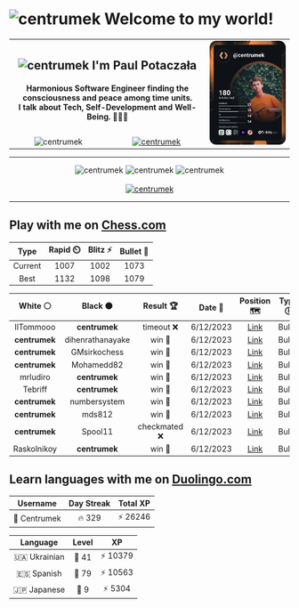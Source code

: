 <h1>
  <img
    src="https://emojis.slackmojis.com/emojis/images/1531849430/4246/blob-sunglasses.gif"
    width="30"
    alt="centrumek"
  />
  Welcome to my world!
</h1>

<table>
  <tbody>
    <tr>
      <td align="center" width="70%" colspan="2">
        <h2>
          <img
            src="https://raw.githubusercontent.com/MartinHeinz/MartinHeinz/master/wave.gif"
            width="30px"
            alt="centrumek"
          />
          I'm Paul Potaczała
        </h2>
        <h4>
          Harmonious Software Engineer finding the consciousness and peace among time units.
          <br/>
          I talk about Tech, Self-Development and Well-Being. 🌿🧘🚀
        </h4>
      </td>
      <td width="30%" rowspan="2">
        <a href="https://app.daily.dev/centrumek">
          <img
            src="./devcard.svg"
            alt="centrumek"
          />
        </a>
      </td>
    </tr>
    <tr align="center">
      <td>
        <img
          src="https://komarev.com/ghpvc/?username=centrumek&label=visitors&color=0e75b6&style=flat"
          alt="centrumek"
        >
      </td>
      <td>
        <a href="https://stackoverflow.com/users/14496012/centrumek">
          <img
            src="https://stackoverflow.com/users/flair/14496012.png?theme=dark"
            alt="centrumek"
          >
        </a>
      </td>
    </tr>
  </tbody>
</table>

---
<div align="center">
  <img 
    src="https://github-readme-stats.vercel.app/api?username=centrumek&show_icons=true&count_private=true&theme=dark&hide_border=true&hide=issues,contribs&bg_color=00000000"
    alt="centrumek"
  />
  <img
    src="https://github-readme-stats.vercel.app/api/top-langs/?username=centrumek&layout=compact&hide_border=true&theme=dark&bg_color=00000000&langs_count=6&exclude_repo=air-statistic-app"
    alt="centrumek"
  />
  <img 
    src="https://github-readme-streak-stats.herokuapp.com?user=centrumek&theme=dark&hide_border=true&background=FFFFFF00"
    alt="centrumek"
  />
  <br/>
  <br/>
  <a href="https://www.buymeacoffee.com/centrumek">
    <img
      src="https://cdn.buymeacoffee.com/buttons/v2/default-orange.png"
      height="50"
      width="210"
      alt="centrumek"
    />
  </a>
</div>

---

## Play with me on [Chess.com](https://www.chess.com/member/centrumek)

<div align="center">
<!--START_SECTION:chessStats-->
<!-- Automatically generated with https://github.com/Balastrong/chess-stats-action -->

| Type | Rapid ⏲️ | Blitz ⚡ | Bullet 🔫 |
|:---:|:---:|:---:|:---:|
| Current | 1007 | 1002 | 1073 |
| Best | 1132 | 1098 | 1079 |

| White ⚪ | Black ⚫ | Result 🏆 | Date 📅 | Position 🗺️ | Type 🕕 |
|:---:|:---:|:---:|:---:|:---:|:---:|
| IlTommooo | **centrumek** | timeout ❌ | 6/12/2023 | <a href="http://www.ee.unb.ca/cgi-bin/tervo/fen.pl?select=8/pp6/3r4/2p1k3/3Pp1K1/8/PP6/8 b - -">Link</a> | Bullet |
| **centrumek** | dihenrathanayake | win 🥇 | 6/12/2023 | <a href="http://www.ee.unb.ca/cgi-bin/tervo/fen.pl?select=1B6/6p1/p7/2P3kp/3PB3/5K1P/5P2/8 b - -">Link</a> | Bullet |
| **centrumek** | GMsirkochess | win 🥇 | 6/12/2023 | <a href="http://www.ee.unb.ca/cgi-bin/tervo/fen.pl?select=3r2k1/p1R3p1/1p2p1pp/8/4P3/1P1P3P/P4P2/4KBR1 b - -">Link</a> | Bullet |
| **centrumek** | Mohamedd82 | win 🥇 | 6/12/2023 | <a href="http://www.ee.unb.ca/cgi-bin/tervo/fen.pl?select=8/7p/R3bkp1/2K5/8/8/8/8 b - -">Link</a> | Bullet |
| mrludiro | **centrumek** | win 🥇 | 6/12/2023 | <a href="http://www.ee.unb.ca/cgi-bin/tervo/fen.pl?select=8/8/2k5/2PR1Np1/p2R3p/P4P1r/5K2/8 w - -">Link</a> | Bullet |
| Tebriff | **centrumek** | win 🥇 | 6/12/2023 | <a href="http://www.ee.unb.ca/cgi-bin/tervo/fen.pl?select=8/p3b2p/1p1pk3/3R2p1/6P1/1P3K1P/P1r5/8 w - -">Link</a> | Bullet |
| **centrumek** | numbersystem | win 🥇 | 6/12/2023 | <a href="http://www.ee.unb.ca/cgi-bin/tervo/fen.pl?select=5rk1/1R3p1p/1n2p1p1/1b1p2P1/5P1P/3q4/5Q1K/8 b - -">Link</a> | Bullet |
| **centrumek** | mds812 | win 🥇 | 6/12/2023 | <a href="http://www.ee.unb.ca/cgi-bin/tervo/fen.pl?select=5Q1k/6pp/1p6/8/8/3pp2P/6P1/4R2K b - -">Link</a> | Bullet |
| **centrumek** | Spool11 | checkmated ❌ | 6/12/2023 | <a href="http://www.ee.unb.ca/cgi-bin/tervo/fen.pl?select=2kr2n1/pb3p2/1p5p/8/1P1N4/P2Q2P1/4PPqP/RN3RK1 w - -">Link</a> | Bullet |
| Raskolnikoy | **centrumek** | win 🥇 | 6/12/2023 | <a href="http://www.ee.unb.ca/cgi-bin/tervo/fen.pl?select=r5k1/2p4p/p1p1p3/3pb2K/PP6/8/8/8 w - -">Link</a> | Bullet |

<!--END_SECTION:chessStats-->
</div>

## Learn languages with me on [Duolingo.com](https://www.duolingo.com/profile/Centrumek)

<div align="center">
<!--START_SECTION:duolingoStats-->
<!-- Automatically generated with https://github.com/centrumek/duolingo-readme-stats-->

| Username | Day Streak | Total XP |
|:---:|:---:|:---:|
| 👤 Centrumek | 🔥 329 | ⚡ 26246 |

| Language | Level | XP |
|:---:|:---:|:---:|
| 🇺🇦 Ukrainian | 👑 41 | ⚡ 10379 |
| 🇪🇸 Spanish | 👑 79 | ⚡ 10563 |
| 🇯🇵 Japanese | 👑 9 | ⚡ 5304 |

<!--END_SECTION:duolingoStats-->
</div>
<!--
**centrumek/centrumek** is a ✨ _special_ ✨ repository because its `README.md` (this file) appears on your GitHub profile.

Here are some ideas to get you started:

- 🔭 I’m currently working on ...
- 🌱 I’m currently learning ...
- 👯 I’m looking to collaborate on ...
- 🤔 I’m looking for help with ...
- 💬 Ask me about ...
- 📫 How to reach me: ...
- 😄 Pronouns: ...
- ⚡ Fun fact: ...
-->
